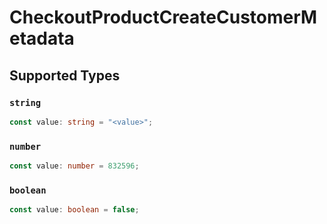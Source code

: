 # CheckoutProductCreateCustomerMetadata


## Supported Types

### `string`

```typescript
const value: string = "<value>";
```

### `number`

```typescript
const value: number = 832596;
```

### `boolean`

```typescript
const value: boolean = false;
```

